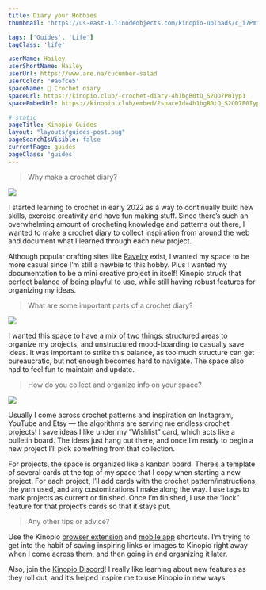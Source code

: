 ```yaml
---
title: Diary your Hobbies
thumbnail: 'https://us-east-1.linodeobjects.com/kinopio-uploads/c_i7PmfhVwLnqf4TZjJJ4/1CF63A87-BC91-435E-A171-4B0BFB9DC618-180x.jpg'

tags: ['Guides', 'Life']
tagClass: 'life'

userName: Hailey
userShortName: Hailey
userUrl: https://www.are.na/cucumber-salad
userColor: '#a6fce5'
spaceName: 🧶 Crochet diary
spaceUrl: https://kinopio.club/-crochet-diary-4h1bgB0tQ_S2QD7P0Iyp1
spaceEmbedUrl: https://kinopio.club/embed/?spaceId=4h1bgB0tQ_S2QD7P0Iyp1&zoom=50

# static
pageTitle: Kinopio Guides
layout: "layouts/guides-post.pug"
pageSearchIsVisible: false
currentPage: guides
pageClass: 'guides'
---
```


> Why make a crochet diary?

![](https://us-east-1.linodeobjects.com/kinopio-uploads/Cm-FNJ91MlT3jskdfExMd/Screen-Shot-2022-05-12-at-11.28.13-AM.png)

I started learning to crochet in early 2022 as a way to continually build new skills, exercise creativity and have fun making stuff. Since there’s such an overwhelming amount of crocheting knowledge and patterns out there, I wanted to make a crochet diary to collect inspiration from around the web and document what I learned through each new project.

Although popular crafting sites like [Ravelry](https://www.ravelry.com/tour/getting-started) exist, I wanted my space to be more casual since I’m still a newbie to this hobby. Plus I wanted my documentation to be a mini creative project in itself! Kinopio struck that perfect balance of being playful to use, while still having robust features for organizing my ideas.

> What are some important parts of a crochet diary?

![](https://us-east-1.linodeobjects.com/kinopio-uploads/xaiurXSzPbiZxq_CPIOkI/2.png)

I wanted this space to have a mix of two things: structured areas to organize my projects, and unstructured mood-boarding to casually save ideas. It was important to strike this balance, as too much structure can get bureaucratic, but not enough becomes hard to navigate. The space also had to feel fun to maintain and update.

> How do you collect and organize info on your space?

![](https://us-east-1.linodeobjects.com/kinopio-uploads/t_RymVT8ePvyYq66gAhUj/Screen-Shot-2022-05-12-at-11.25.45-AM.png)

Usually I come across crochet patterns and inspiration on Instagram, YouTube and Etsy — the algorithms are serving me endless crochet projects! I save ideas I like under my “Wishlist” card, which acts like a bulletin board. The ideas just hang out there, and once I’m ready to begin a new project I’ll pick something from that collection.

For projects, the space is organized like a kanban board. There’s a template of several cards at the top of my space that I copy when starting a new project. For each project, I’ll add cards with the crochet pattern/instructions, the yarn used, and any customizations I make along the way. I use tags to mark projects as current or finished. Once I’m finished, I use the “lock” feature for that project’s cards so that it stays put.

> Any other tips or advice?

Use the Kinopio [browser extension](posts/extensions/) and [mobile app](/posts/apps/) shortcuts. I’m trying to get into the habit of saving inspiring links or images to Kinopio right away when I come across them, and then going in and organizing it later.

Also, join the [Kinopio Discord](https://discord.gg/h2sR45Nby8)! I really like learning about new features as they roll out, and it’s helped inspire me to use Kinopio in new ways.

